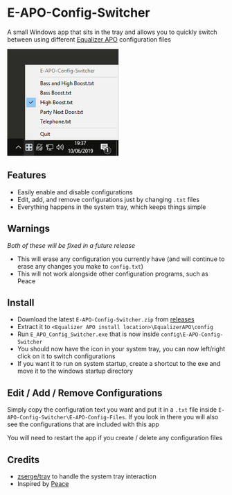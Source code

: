 # E-APO-Config-Switcher

A small Windows app that sits in the tray and allows you to quickly switch between using different [Equalizer APO](https://sourceforge.net/projects/equalizerapo/) configuration files

![screenshot](screenshot.png)

## Features

- Easily enable and disable configurations
- Edit, add, and remove configurations just by changing `.txt` files
- Everything happens in the system tray, which keeps things simple

## Warnings

*Both of these will be fixed in a future release*

- This will erase any configuration you currently have (and will continue to erase any changes you make to `config.txt`)
- This will not work alongside other configuration programs, such as Peace

## Install

- Download the latest `E-APO-Config-Switcher.zip` from [releases](https://github.com/psidex/E-APO-Config-Switcher/releases/latest)
- Extract it to `<Equalizer APO install location>\EqualizerAPO\config`
- Run `E_APO_Config_Switcher.exe` that is now inside `config\E-APO-Config-Switcher`
- You should now have the icon in your system tray, you can now left/right click on it to switch configurations
- If you want it to run on system startup, create a shortcut to the exe and move it to the windows startup directory

## Edit / Add / Remove Configurations

Simply copy the configuration text you want and put it in a `.txt` file inside `E-APO-Config-Switcher\E-APO-Config-Files`. If you look in there you will also see the configurations that are included with this app

You will need to restart the app if you create / delete any configuration files

## Credits

- [zserge/tray](https://github.com/zserge/tray) to handle the system tray interaction
- Inspired by [Peace](https://sourceforge.net/projects/peace-equalizer-apo-extension/)
